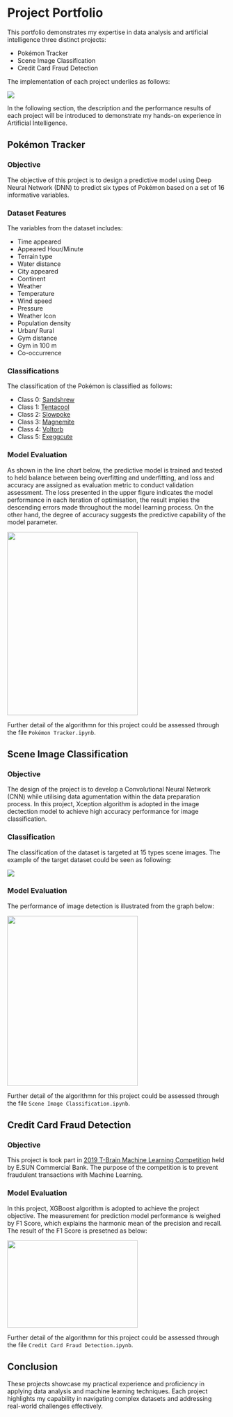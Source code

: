 # Project Portfolio

This portfolio demonstrates my expertise in data analysis and artificial intelligence three distinct projects:  

* Pokémon Tracker
* Scene Image Classification
* Credit Card Fraud Detection

The implementation of each project underlies as follows: 

![](Material/Flowchart.png)

In the following section, the description and the performance results of each project will be introduced to demonstrate my hands-on experience in Artificial Intelligence.

## Pokémon Tracker

### Objective
The objective of this project is to design a predictive model using Deep Neural Network (DNN) to predict six types of Pokémon based on a set of 16 informative variables. 

### Dataset Features
The variables from the dataset includes:

- Time appeared 
- Appeared Hour/Minute
- Terrain type
- Water distance
- City appeared
- Continent
- Weather
- Temperature
- Wind speed
- Pressure
- Weather Icon
- Population density
- Urban/ Rural
- Gym distance
- Gym in 100 m
- Co-occurrence

### Classifications
The classification of the Pokémon is classified as follows:

- Class 0: [Sandshrew](https://bulbapedia.bulbagarden.net/wiki/Sandshrew_(Pokémon))
- Class 1: [Tentacool](https://bulbapedia.bulbagarden.net/wiki/Tentacool_(Pokémon))
- Class 2: [Slowpoke](https://bulbapedia.bulbagarden.net/wiki/Slowpoke_(Pokémon))
- Class 3: [Magnemite](https://bulbapedia.bulbagarden.net/wiki/Magnemite_(Pokémon))
- Class 4: [Voltorb](https://bulbapedia.bulbagarden.net/wiki/Voltorb_(Pokémon))
- Class 5: [Exeggcute](https://bulbapedia.bulbagarden.net/wiki/Exeggcute_(Pokémon))

### Model Evaluation
As shown in the line chart below, the predictive model is trained and tested to held balance between being overfitting and underfitting, and loss and accuracy are assigned as evaluation metric to conduct validation assessment. The loss presented in the upper figure indicates the model performance in each iteration of optimisation, the result implies the descending errors made throughout the model learning process. On the other hand, the degree of accuracy suggests the predictive capability of the model parameter.

<img src="https://github.com/HsxinDy/Hsin-Yi/blob/4006c8b5a47d7ff031d36423937cf9c05958c582/Material/Poke%CC%81mon%20Tracker%20Result.png" width="300" height="420">

Further detail of the algorithmn for this project could be assessed through the file `Pokémon Tracker.ipynb`.

## Scene Image Classification

### Objective
The design of the project is to develop a Convolutional Neural Network (CNN) while utilising data agumentation within the data preparation process. In this project, Xception algorithm is adopted in the image dectection model to achieve high accuracy performance for image classification.

### Classification
The classification of the dataset is targeted at 15 types scene images. The example of the target dataset could be seen as following:

![](Material/CNN.png)

### Model Evaluation
The performance of image detection is illustrated from the graph below: 

<img src="https://github.com/HsxinDy/Hsin-Yi/blob/4006c8b5a47d7ff031d36423937cf9c05958c582/Material/Image%20Detection%20Result.png" width="300" height="390">


Further detail of the algorithmn for this project could be assessed through the file `Scene Image Classification.ipynb`.

## Credit Card Fraud Detection

### Objective
This project is took part in [2019 T-Brain Machine Learning Competition](https://tbrain.trendmicro.com.tw/Competitions/Details/10) held by E.SUN Commercial Bank. The purpose of the competition is to prevent fraudulent transactions with Machine Learning. 

### Model Evaluation
In this project, XGBoost algorithm is adopted to achieve the project objective. The measurement for prediction model performance is weighed by F1 Score, which explains the harmonic mean of the precision and recall. The result of the F1 Score is presetned as below:

<img src="https://github.com/HsxinDy/Hsin-Yi/blob/b4075a6a58d5328bd97305725c46c2a0175f8c03/Material/Credit%20Card%20Fraud%20Detection%20Result.png" width="300" height="200">

Further detail of the algorithmn for this project could be assessed through the file `Credit Card Fraud Detection.ipynb`.

## Conclusion
These projects showcase my practical experience and proficiency in applying data analysis and machine learning techniques. Each project highlights my capability in navigating complex datasets and addressing real-world challenges effectively.
